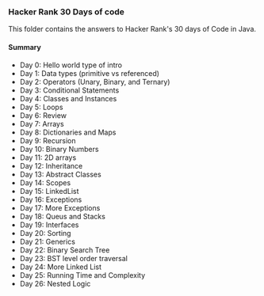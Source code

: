### Hacker Rank 30 Days of code
This folder contains the answers to Hacker Rank's 30 days of Code in Java.

#### Summary
- Day 0: Hello world type of intro
- Day 1: Data types (primitive vs referenced)
- Day 2: Operators (Unary, Binary, and Ternary)
- Day 3: Conditional Statements
- Day 4: Classes and Instances
- Day 5: Loops
- Day 6: Review
- Day 7: Arrays
- Day 8: Dictionaries and Maps
- Day 9: Recursion
- Day 10: Binary Numbers
- Day 11: 2D arrays
- Day 12: Inheritance
- Day 13: Abstract Classes
- Day 14: Scopes
- Day 15: LinkedList
- Day 16: Exceptions
- Day 17: More Exceptions
- Day 18: Queus and Stacks
- Day 19: Interfaces
- Day 20: Sorting
- Day 21: Generics
- Day 22: Binary Search Tree
- Day 23: BST level order traversal 
- Day 24: More Linked List
- Day 25: Running Time and Complexity
- Day 26: Nested Logic
